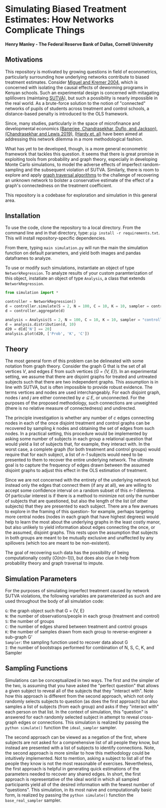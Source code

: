# Simulating Biased Treatment Estimates: How Networks Complicate Things
#### Henry Manley - The Federal Reserve Bank of Dallas, Cornell University

## Motivations
This repository is motivated by growing questions in field of econometrics, particularly
surrounding how underlying networks contribute to biased treatment estimates. Consider [Miguel and Kremer 2004](https://onlinelibrary.wiley.com/doi/epdf/10.1111/j.1468-0262.2004.00481.x), which is concerned with isolating the causal effects of deworming
programs in Kenyan schools. Such an experimental design is concerned with mitagating
splillovers (maintaing [SUTVA](https://blogs.iq.harvard.edu/violations_of_s#:~:text=Methods%20for%20causal%20inference%2C%20in,treatments%20of%20others%20around%20him.)), but such a possibility is nearly impossible in the
real world. As a brute-force solution to the notion of "connected" networks of pupils
of students across treatment and control schools, a distance-based penalty is introduced
to the OLS framework.

Since, many studies, particularly in the space of microfinance and developmental economics [(Banerjee, Chandrasekhar, Duflo, and Jackson)](https://economics.mit.edu/files/9070), [(Chandrasekhar and Lewis 2019)](http://stanford.edu/~arungc/CL.pdf), [(Hardy et. al)](https://arxiv.org/pdf/1904.00136.pdf) have been aimed at addressing this network dilemma in a more methodological fashion.

What has yet to be developed, though, is a more general econometric framework that tackles
this question. It seems that there is great promise in exploiting tools from probability
and graph theory, especially in developing Monte Carlo simulations, to model the adverse effects
of imperfect random-sampling and the subsequent violation of SUTVA. Similarly, there is room
to explore and apply [graph traversal algorithms](https://www.cs.cornell.edu/courses/cs2110/2019sp/L18-GraphTraversal/L18-GraphTraversal.pdf) to the challenge of recovering an unknown
network to bolster a conservative estimate of the effect of a graph's connectedness on
the treatment coefficient.

This repository is a codebase for exploration and simulation in this general area.

## Installation
To use the code, clone the repository to a local directory. From the command line and in that
directory, type: `pip install -r requirements.txt`. This will install repository-specific dependencies.

From there, typing `main simulation.py` will run the main the simulation function on
default parameters, and yield both images and pandas dataframes to analyze.

To use or modify such simulations, instantiate an object of type `NetworkRegression`.
To analyze results of your custom paramterization of this object, instatiate an
object of type `Analysis`, a class that extends `NetworkRegression`.

```python
from simulation import *

controller = NetworkRegression()
d = controller.simulate(S = 2, N = 100, C = 10, K = 10, sampler = controller.ideal_sampler, iterations = 10)
d = controller.aggregate(d)

analysis = Analysis(S = 2, N = 100, C = 10, K = 10, sampler = "controller", iterations = 10)
d = analysis.distribution(d, 10)
d20 = d[d['N'] == 20]
analysis.plot(d20, ['Prob', 'K', 'C'])
```

## Theory
The most general form of this problem can be delineated with some notation from graph
theory. Consider the graph G that is the set of all vertices *V*, and edges *E* from such
vertices (*G = {V, E}*). In an experimental setting, we assume that there are disjoint
graphs for treated and untreated subjects such that there are two independent graphs.
This assumption is in line with SUTVA, but is often impossible to provide robust
evidence. The terms vertices and nodes are used interchangeably. For each disjoint
graph, nodes *i* and *j* are either connected by *e ⊆ E*, or unconnected. For the purposes
of the proposed methodology, such connections are unweighted (there is no relative measure
of connectedness) and undirected.

The principle investigation is whether any number of *c* edges connecting nodes in each
of the once disjoint treatment and control graphs can be recovered by sampling *k*
nodes and obtaining the set of edges from such nodes. In a practical setting, this procedure
would be implemented by asking some number of subjects in each group a relational question that
would yield a list of subjects that, for example, they interact with. In the worst case,
a complete graph (for both treatment and control groups) would require that for each
subject, a list of *n-1* subjects would need to be presented to them to recover the entire
underlying network. The ultimate goal is to capture the frequency of edges drawn between
the assumed disjoint graphs to adjust this effect in the OLS estimation of treatment.

Since we are not concerned with the entirety of the underlying network but instead
only the edges that connect them (if any at all), we are willing to accept some confidence
interval on a random subset of this *n-1* dilemma. Of particular interest is if there is a method to minimize
not only the number of subjects that are questioned, but also the length of the list (of other subjects)
that they are presented to each subject. There are a few avenues to explore in the framing
of this question- for example, perhaps targeting more central nodes (nodes in each graph that have
highest degrees) would help to learn the most about the underlying graphs in the least costly manor,
but also unlikely to yield information about edges connecting the once, or the assumed, disjoint
graphs. This rests upon the assumption that subjects in both groups are meant to be mutually exclusive
and unaffected by any spillovers (which too are meant to be non-existent).

The goal of recovering such data has the possibility of being computationally costly (*O(n(n-1))*), but does
also clue in help from probability theory and graph traversal to impute.


## Simulation Parameters
For the purposes of simulating imperfect treatment caused by network SUTVA violations,
the following variables are parameterized as such and are used throughout the body
of all simulation code:

`G`: the graph object such that G = {V, E} <br />
`N`: the number of observations/people in each group (treatment and control) <br />
`S`: the number of groups <br />
`C`: the number of edges shared between treatment and control groups <br />
`K`: the number of samples drawn from each group to reverse-engineer a sub-graph G' <br />
`Sampler`: the sampling function used to recover data about G <br />
`I`: the number of bootstraps performed for combination of N, S, C, K, and Sampler <br />

## Sampling Functions
Simulations can be conceptualized in two ways. The first and the simpler of the two, is
assuming that you have asked the "perfect question" that allows a given subject to
reveal all of the subjects that they "interact with". Note how this approach is different
from the second approach, which not only randomly selects subjects to question (as does
the first approach) but also samples a list of subjects (from each group) and asks if they
"interact with" each person on that list. In the context of simulation, this "question" is
answered for each randomly selected subject in attempt to reveal cross-graph edges or connections.
This simulation is realized by passing the ```python simulate()``` function the `ideal_sampler`
sampler.

The second approach can be viewed as a negation of the first, where subjects are not asked
for a comprehensive list of all people they know, but instead are presented with a list
of subjects to identify connections. Note, the second approach is more similar to how
this methodology could be intuitively implemented. Not to mention, asking a subject to list
all of the people they know is not the most reasonable of exercises. Nevertheless, the first
approach is helpful in generating quick estimations of the parameters needed to recover
any shared edges. In short, the first approach is representative of the ideal world in which
all sampled participants yield all of the desired information with the fewest number of "questions".
This simulation, in its most naive and computationally basic form, is realized by passing
the ```python simulate()``` function the `base_real_sampler` sampler.
